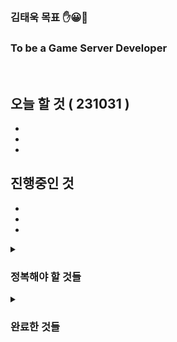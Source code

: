 <br/>

### 김태욱 목표 ✋😀🤚
### To be a Game Server Developer  

<br/>

## 오늘 할 것 ( 231031 )
-
-
-

## 진행중인 것
-
-
-


<details>
<summary><h3>정복해야 할 것들</h3></summary>
 
- 네트워크
  - ㅁㄴㅇㄹ
  - ㅁㄴㅇㄹ
- 데이터베이스
- 시스템프로그래밍
- 프로그래밍언어
- 코딩테스트
- 게임서버 포트폴리오

</details>

<details>
<summary><h3>완료한 것들</h3></summary>

 -
 -
 -
</details>

  
